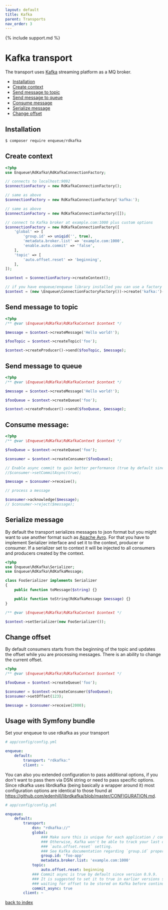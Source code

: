 ```yaml
---
layout: default
title: Kafka
parent: Transports
nav_order: 3
---
```


{% include support.md %}

# Kafka transport

The transport uses [Kafka](https://kafka.apache.org/) streaming platform as a MQ broker.

* [Installation](#installation)
* [Create context](#create-context)
* [Send message to topic](#send-message-to-topic)
* [Send message to queue](#send-message-to-queue)
* [Consume message](#consume-message)
* [Serialize message](#serialize-message)
* [Change offset](#change-offset)

## Installation

```bash
$ composer require enqueue/rdkafka
```

## Create context

```php
<?php
use Enqueue\RdKafka\RdKafkaConnectionFactory;

// connects to localhost:9092
$connectionFactory = new RdKafkaConnectionFactory();

// same as above
$connectionFactory = new RdKafkaConnectionFactory('kafka:');

// same as above
$connectionFactory = new RdKafkaConnectionFactory([]);

// connect to Kafka broker at example.com:1000 plus custom options
$connectionFactory = new RdKafkaConnectionFactory([
    'global' => [
        'group.id' => uniqid('', true),
        'metadata.broker.list' => 'example.com:1000',
        'enable.auto.commit' => 'false',
    ],
    'topic' => [
        'auto.offset.reset' => 'beginning',
    ],
]);

$context = $connectionFactory->createContext();

// if you have enqueue/enqueue library installed you can use a factory to build context from DSN
$context = (new \Enqueue\ConnectionFactoryFactory())->create('kafka:')->createContext();
```

## Send message to topic

```php
<?php
/** @var \Enqueue\RdKafka\RdKafkaContext $context */

$message = $context->createMessage('Hello world!');

$fooTopic = $context->createTopic('foo');

$context->createProducer()->send($fooTopic, $message);
```

## Send message to queue

```php
<?php
/** @var \Enqueue\RdKafka\RdKafkaContext $context */

$message = $context->createMessage('Hello world!');

$fooQueue = $context->createQueue('foo');

$context->createProducer()->send($fooQueue, $message);
```

## Consume message:

```php
<?php
/** @var \Enqueue\RdKafka\RdKafkaContext $context */

$fooQueue = $context->createQueue('foo');

$consumer = $context->createConsumer($fooQueue);

// Enable async commit to gain better performance (true by default since version 0.9.9).
//$consumer->setCommitAsync(true);

$message = $consumer->receive();

// process a message

$consumer->acknowledge($message);
// $consumer->reject($message);
```

## Serialize message

By default the transport serializes messages to json format but you might want to use another format such as [Apache Avro](https://avro.apache.org/docs/1.2.0/).
For that you have to implement Serializer interface and set it to the context, producer or consumer.
If a serializer set to context it will be injected to all consumers and producers created by the context.

```php
<?php
use Enqueue\RdKafka\Serializer;
use Enqueue\RdKafka\RdKafkaMessage;

class FooSerializer implements Serializer
{
    public function toMessage($string) {}

    public function toString(RdKafkaMessage $message) {}
}

/** @var \Enqueue\RdKafka\RdKafkaContext $context */

$context->setSerializer(new FooSerializer());
```

## Change offset

By default consumers starts from the beginning of the topic and updates the offset while you are processing messages.
There is an ability to change the current offset.

```php
<?php
/** @var \Enqueue\RdKafka\RdKafkaContext $context */

$fooQueue = $context->createQueue('foo');

$consumer = $context->createConsumer($fooQueue);
$consumer->setOffset(123);

$message = $consumer->receive(2000);
```

## Usage with Symfony bundle

Set your enqueue to use rdkafka as your transport

```yaml
# app/config/config.yml

enqueue:
    default:
        transport: "rdkafka:"
        client: ~
```

You can also you extended configuration to pass additional options, if you don't want to pass them via DSN string or
need to pass specific options. Since rdkafka uses librdkafka (being basically a wrapper around it) most configuration
options are identical to those found at https://github.com/edenhill/librdkafka/blob/master/CONFIGURATION.md.

```yaml
# app/config/config.yml

enqueue:
    default:
        transport:
            dsn: "rdkafka://"
            global:
                ### Make sure this is unique for each application / consumer group and does not change
                ### Otherwise, Kafka won't be able to track your last offset and will always start according to
                ### `auto.offset.reset` setting.
                ### See Kafka documentation regarding `group.id` property if you want to know more
                group.id: 'foo-app'
                metadata.broker.list: 'example.com:1000'
            topic:
                auto.offset.reset: beginning
            ### Commit async is true by default since version 0.9.9.
            ### It is suggested to set it to true in earlier versions since otherwise consumers become extremely slow,
            ### waiting for offset to be stored on Kafka before continuing.
            commit_async: true
        client: ~
```

[back to index](index.md)
